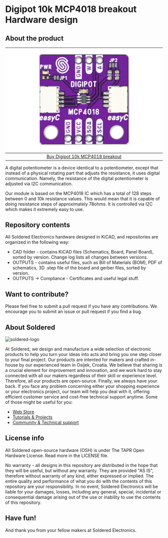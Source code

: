 # Digipot 10k MCP4018 breakout Hardware design

## About the product

| ![Digipot 10k MCP4018 breakout](https://github.com/SolderedElectronics/Digipot-10k-MCP4018-breakout-hardware-design/blob/main/OUTPUTS/V1.1.1/333091.jpg?raw=true) |
| :----------------------------------------------------------: |
|      [Buy Digipot 10k MCP4018 breakout](https://www.solde.red/333091)      |

A digital potentiometer is a device identical to a potentiometer, except that instead of a physical rotating part that adjusts the resistance, it uses digital communication. Namely, the resistance of the digital potentiometer is adjusted via I2C communication.

Our module is based on the MCP4018 IC which has a total of 128 steps between 0 and 10k resistance values. This would mean that it is capable of doing resistance steps of approximately 78ohms. It is controlled via I2C which makes it extremely easy to use.

## Repository contents

All Soldered Electronics hardware designed in KiCAD, and repositories are organized in the following way:

- CAD folder - contains KiCAD files (Schematics, Board, Panel Board), sorted by version. Change log lists all changes between versions.
- OUTPUTS - contains useful files, such as Bill of Materials (BOM), PDF of schematics, 3D .step file of the board and gerber files, sorted by version. 
- OUTPUTS -> Compliance - Certificates and useful legal stuff. 

## Want to contribute?

Please feel free to submit a pull request if you have any contributions. We encourage you to submit an issue or pull request if you find a bug. 

## About Soldered

<img src="https://raw.githubusercontent.com/e-radionicacom/Soldered-Generic-Arduino-Library/dev/extras/Soldered-logo-color.png" alt="soldered-logo" width="500"/>

At Soldered, we design and manufacture a wide selection of electronic products to help you turn your ideas into acts and bring you one step closer to your final project. Our products are intented for makers and crafted in-house by our experienced team in Osijek, Croatia. We believe that sharing is a crucial element for improvement and innovation, and we work hard to stay connected with all our makers regardless of their skill or experience level. Therefore, all our products are open-source. Finally, we always have your back. If you face any problem concerning either your shopping experience or your electronics project, our team will help you deal with it, offering efficient customer service and cost-free technical support anytime. Some of those might be useful for you:

- [Web Store](https://www.soldered.com/shop)
- [Tutorials & Projects](https://soldered.com/learn)
- [Community & Technical support](https://soldered.com/community)

## License info

All Soldered open-source hardware (OSH) is under The TAPR Open Hardware License. Read more in the LICENSE file. 

No warranty - all designs in this repository are distributed in the hope that they will be useful, but without any warranty. They are provided "AS IS", therefore without warranty of any kind, either expressed or implied. The entire quality and performance of what you do with the contents of this repository are your responsibility. In no event, Soldered Electronics will be liable for your damages, losses, including any general, special, incidental or consequential damage arising out of the use or inability to use the contents of this repository. 

## Have fun! 
And thank you from your fellow makers at Soldered Electronics.
